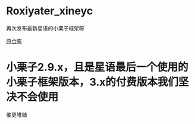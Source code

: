 # Roxiyater_xineyc
再次发布最新星语的小栗子框架呀

[原仓库](https://github.com/MSKNWK/xineyc)

# 小栗子2.9.x，且是星语最后一个使用的小栗子框架版本，3.x的付费版本我们坚决不会使用

催更堆糖
